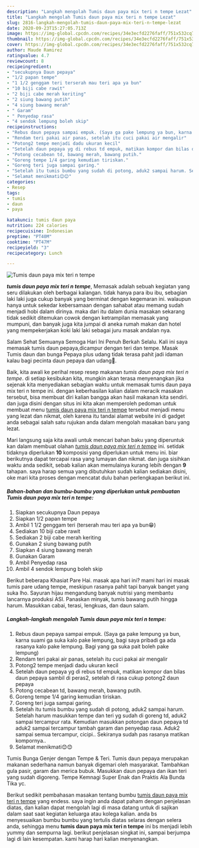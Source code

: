 ```yaml
---
description: "Langkah mengolah Tumis daun paya mix teri n tempe Lezat"
title: "Langkah mengolah Tumis daun paya mix teri n tempe Lezat"
slug: 2816-langkah-mengolah-tumis-daun-paya-mix-teri-n-tempe-lezat
date: 2020-09-23T15:27:05.713Z
image: https://img-global.cpcdn.com/recipes/34e3ecfd2276faff/751x532cq70/tumis-daun-paya-mix-teri-n-tempe-foto-resep-utama.jpg
thumbnail: https://img-global.cpcdn.com/recipes/34e3ecfd2276faff/751x532cq70/tumis-daun-paya-mix-teri-n-tempe-foto-resep-utama.jpg
cover: https://img-global.cpcdn.com/recipes/34e3ecfd2276faff/751x532cq70/tumis-daun-paya-mix-teri-n-tempe-foto-resep-utama.jpg
author: Maude Ramirez
ratingvalue: 4.7
reviewcount: 8
recipeingredient:
- "secukupnya Daun pepaya"
- "1/2 papan tempe"
- "1 1/2 genggam teri terserah mau teri apa ya bun"
- "10 biji cabe rawit"
- "2 biji cabe merah keriting"
- "2 siung bawang putih"
- "4 siung bawang merah"
- " Garam"
- " Penyedap rasa"
- "4 sendok lempung boleh skip"
recipeinstructions:
- "Rebus daun pepaya sampai empuk. (Saya ga pake lempung ya bun, karna suami ga suka kalo pake lempung, bagi saya pribadi ga ada rasanya kalo pake lempung. Bagi yang ga suka pait boleh pake lempung)"
- "Rendam teri pakai air panas, setelah itu cuci pakai air mengalir"
- "Potong2 tempe menjadi dadu ukuran kecil"
- "Setelah daun pepaya yg di rebus td empuk, matikan kompor dan bilas daun pepaya sambil di peras2, setelah di rasa cukup potong2 daun pepaya"
- "Potong cecabean td, bawang merah, bawang putih."
- "Goreng tempe 1/4 garing kemudian tiriskan."
- "Goreng teri juga sampai garing."
- "Setelah itu tumis bumbu yang sudah di potong, aduk2 sampai harum. Setelah harum masukkan tempe dan teri yg sudah di goreng td, aduk2 sampai tercampur rata. Kemudian masukkan potongan daun pepaya td aduk2 sampai tercampur tambah garam dan penyedap rasa. Aduk2 sampai semua tercampur, cicipi.. Sekiranya sudah pas rasanya matikan kompornya.."
- "Selamat menikmati😊😊"
categories:
- Resep
tags:
- tumis
- daun
- paya

katakunci: tumis daun paya 
nutrition: 224 calories
recipecuisine: Indonesian
preptime: "PT40M"
cooktime: "PT47M"
recipeyield: "3"
recipecategory: Lunch

---
```



![Tumis daun paya mix teri n tempe](https://img-global.cpcdn.com/recipes/34e3ecfd2276faff/751x532cq70/tumis-daun-paya-mix-teri-n-tempe-foto-resep-utama.jpg)

<b><i>tumis daun paya mix teri n tempe</i></b>, Memasak adalah sebuah kegiatan yang seru dilakukan oleh berbagai kalangan. tidak hanya para ibu ibu, sebagian laki laki juga cukup banyak yang berminat dengan kegemaran ini. walaupun hanya untuk sekedar kebersamaan dengan sahabat atau memang sudah menjadi hobi dalam dirinya. maka dari itu dalam dunia masakan sekarang tidak sedikit ditemukan cowok dengan ketrampilan memasak yang mumpuni, dan banyak juga kita jumpai di aneka rumah makan dan hotel yang mempekerjakan koki laki laki sebagai juru masak andalan nya.

Salam Sehat Semuanya Semoga Hari Ini Penuh Berkah Selalu. Kali ini saya memasak tumis daun pepaya,dicampur dengan teri dan tempe. Masak Tumis daun dan bunga Pepaya plus udang tidak terasa pahit jadi idaman kalau bagi pecinta daun pepaya dan udang🙏.

Baik, kita awali ke perihal resep resep makanan <i>tumis daun paya mix teri n tempe</i>. di setiap kesibukan kita, mungkin akan terasa menyenangkan jika sejenak kita menyediakan sebagian waktu untuk memasak tumis daun paya mix teri n tempe ini. dengan keberhasilan kalian dalam meracik masakan tersebut, bisa membuat diri kalian bangga akan hasil makanan kita sendiri. dan juga disini dengan situs ini kita akan memperoleh pedoman untuk membuat menu <u>tumis daun paya mix teri n tempe</u> tersebut menjadi menu yang lezat dan nikmat, oleh karena itu tandai alamat website ini di gadget anda sebagai salah satu rujukan anda dalam mengolah masakan baru yang lezat.


Mari langsung saja kita awali untuk mencari bahan baku yang diperuntuk kan dalam membuat olahan <u><i>tumis daun paya mix teri n tempe</i></u> ini. setidak tidaknya diperlukan <b>10</b> komposisi yang diperlukan untuk menu ini. biar berikutnya dapat tercapai rasa yang lumayan dan nikmat. dan juga sisihkan waktu anda sedikit, sebab kalian akan memulainya kurang lebih dengan <b>9</b> tahapan. saya harap semua yang dibutuhkan sudah kalian sediakan disini, oke mari kita proses dengan mencatat dulu bahan perlengkapan berikut ini.

<!--inarticleads1-->

##### Bahan-bahan dan bumbu-bumbu yang diperlukan untuk pembuatan Tumis daun paya mix teri n tempe:

1. Siapkan secukupnya Daun pepaya
1. Siapkan 1/2 papan tempe
1. Ambil 1 1/2 genggam teri (terserah mau teri apa ya bun😁)
1. Sediakan 10 biji cabe rawit
1. Sediakan 2 biji cabe merah keriting
1. Gunakan 2 siung bawang putih
1. Siapkan 4 siung bawang merah
1. Gunakan  Garam
1. Ambil  Penyedap rasa
1. Ambil 4 sendok lempung boleh skip


Berikut beberapa Khasiat Pare Hai. masak apa hari ini? mami hari ini masak tumis pare udang tempe, meskipun rasanya pahit tapi banyak banget yang suka lho. Sayuran hijau mengandung banyak nutrisi yang membantu lancarnya produksi ASI. Panaskan minyak, tumis bawang putih hingga harum. Masukkan cabai, terasi, lengkuas, dan daun salam. 

<!--inarticleads2-->

##### Langkah-langkah mengolah Tumis daun paya mix teri n tempe:

1. Rebus daun pepaya sampai empuk. (Saya ga pake lempung ya bun, karna suami ga suka kalo pake lempung, bagi saya pribadi ga ada rasanya kalo pake lempung. Bagi yang ga suka pait boleh pake lempung)
1. Rendam teri pakai air panas, setelah itu cuci pakai air mengalir
1. Potong2 tempe menjadi dadu ukuran kecil
1. Setelah daun pepaya yg di rebus td empuk, matikan kompor dan bilas daun pepaya sambil di peras2, setelah di rasa cukup potong2 daun pepaya
1. Potong cecabean td, bawang merah, bawang putih.
1. Goreng tempe 1/4 garing kemudian tiriskan.
1. Goreng teri juga sampai garing.
1. Setelah itu tumis bumbu yang sudah di potong, aduk2 sampai harum. Setelah harum masukkan tempe dan teri yg sudah di goreng td, aduk2 sampai tercampur rata. Kemudian masukkan potongan daun pepaya td aduk2 sampai tercampur tambah garam dan penyedap rasa. Aduk2 sampai semua tercampur, cicipi.. Sekiranya sudah pas rasanya matikan kompornya..
1. Selamat menikmati😊😊


Tumis Bunga Genjer dengan Tempe &amp; Teri. Tumis daun pepaya merupakan makanan sederhana namun banyak digemari oleh masyarakat. Tambahkan gula pasir, garam dan merica bubuk. Masukkan daun pepaya dan ikan teri yang sudah digoreng. Tempe Kemnagi Super Enak dan Praktis Ala Bunda Tika yc. 

Berikut sedikit pembahasan masakan tentang bumbu <u>tumis daun paya mix teri n tempe</u> yang endess. saya ingin anda dapat paham dengan penjelasan diatas, dan kalian dapat mengolah lagi di masa datang untuk di sajikan dalam saat saat kegiatan keluarga atau kolega kalian. anda bs menyesuaikan bumbu bumbu yang tertulis diatas selaras dengan selera anda, sehingga menu <b>tumis daun paya mix teri n tempe</b> ini bs menjadi lebih yummy dan sempurna lagi. berikut penjelasan singkat ini, sampai berjumpa lagi di lain kesempatan. kami harap hari kalian menyenangkan.
